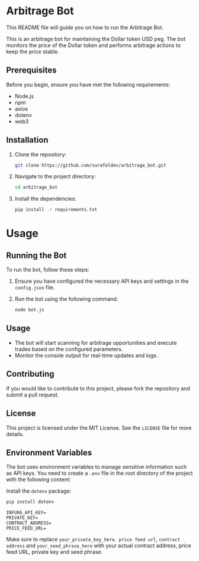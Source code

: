 # Arbitrage Bot

This README file will guide you on how to run the Arbitrage Bot.

This is an arbitrage bot for maintaining the Dollar token USD peg. The bot monitors the price of the Dollar token and performs arbitrage actions to keep the price stable.

## Prerequisites

Before you begin, ensure you have met the following requirements:

- Node.js
- npm
- axios
- dotenv
- web3

## Installation

1. Clone the repository:
   ```sh
   git clone https://github.com/surafeldev/arbitrage_bot.git
   ```
2. Navigate to the project directory:
   ```sh
   cd arbitrage_bot
   ```
3. Install the dependencies:
   ```sh
   pip install -r requirements.txt
   ```

# Usage

## Running the Bot

To run the bot, follow these steps:

1. Ensure you have configured the necessary API keys and settings in the `config.json` file.

2. Run the bot using the following command:
   ```sh
   node bot.js
   ```

## Usage

- The bot will start scanning for arbitrage opportunities and execute trades based on the configured parameters.
- Monitor the console output for real-time updates and logs.

## Contributing

If you would like to contribute to this project, please fork the repository and submit a pull request.

## License

This project is licensed under the MIT License. See the `LICENSE` file for more details.

## Environment Variables

The bot uses environment variables to manage sensitive information such as API keys. You need to create a `.env` file in the root directory of the project with the following content:

Install the `dotenv` package:

```sh
pip install dotenv
```

```env
INFURA_API_KEY=
PRIVATE_KEY=
CONTRACT_ADDRESS=
PRICE_FEED_URL=
```

Make sure to replace `your_private_key_here`.` price feed url`, `contract address` and `your_seed_phrase_here` with your actual contract address, price feed URL, private key and seed phrase.
